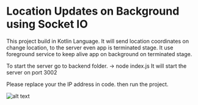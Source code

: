 # Location Updates on Background using Socket IO

This project build in Kotlin Language.
It will send location coordinates on change location, to the server even app is terminated stage. 
It use foreground service to keep alive app on background on terminated stage. 

To start the server go to backend folder.
-> node index.js
It will start the server on port 3002


Please replace your the IP address in code.
then run the project. 

![alt text]([https://github.com/santoshpro95/SocketIO_Location_Update/blob/main/log.png])



